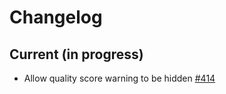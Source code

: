 # Changelog

## Current (in progress)

- Allow quality score warning to be hidden [#414](https://github.com/datagouv/udata-front/pull/414)
